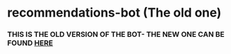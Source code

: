 # recommendations-bot (The old one)


### THIS IS THE OLD VERSION OF THE BOT- THE NEW ONE CAN BE FOUND [HERE](https://github.com/Robertrover811/recommendations-bot)
